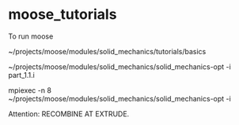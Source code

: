 # moose_tutorials


To run moose

~/projects/moose/modules/solid_mechanics/tutorials/basics

~/projects/moose/modules/solid_mechanics/solid_mechanics-opt -i part_1.1.i

mpiexec -n 8 ~/projects/moose/modules/solid_mechanics/solid_mechanics-opt -i

Attention: RECOMBINE AT EXTRUDE.
